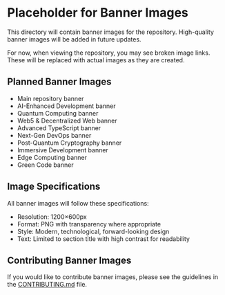 # Placeholder for Banner Images

This directory will contain banner images for the repository. High-quality banner images will be added in future updates.

For now, when viewing the repository, you may see broken image links. These will be replaced with actual images as they are created.

## Planned Banner Images

- Main repository banner
- AI-Enhanced Development banner
- Quantum Computing banner
- Web5 & Decentralized Web banner
- Advanced TypeScript banner
- Next-Gen DevOps banner
- Post-Quantum Cryptography banner
- Immersive Development banner
- Edge Computing banner
- Green Code banner

## Image Specifications

All banner images will follow these specifications:
- Resolution: 1200×600px
- Format: PNG with transparency where appropriate
- Style: Modern, technological, forward-looking design
- Text: Limited to section title with high contrast for readability

## Contributing Banner Images

If you would like to contribute banner images, please see the guidelines in the [CONTRIBUTING.md](../../CONTRIBUTING.md) file.
